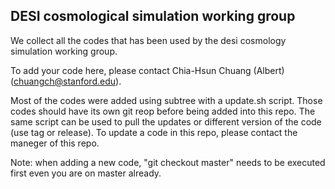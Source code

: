 ## DESI cosmological simulation working group
We collect all the codes that has been used by the desi cosmology simulation working group.

To add your code here, please contact Chia-Hsun Chuang (Albert) (chuangch@stanford.edu).

Most of the codes were added using subtree with a update.sh script. Those codes should have its own git reop before being added into this repo. The same script can be used to pull the updates or different version of the code (use tag or release). To update a code in this repo, please contact the maneger of this repo.

Note: when adding a new code, "git checkout master" needs to be executed first even you are on master already.
